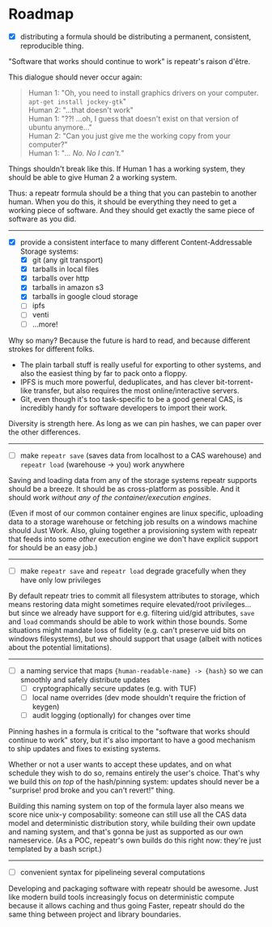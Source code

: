Roadmap
=======

- [x] distributing a formula should be distributing a permanent, consistent, reproducible thing.

"Software that works should continue to work" is repeatr's raison d'être.

This dialogue should never occur again:

> Human 1: "Oh, you need to install graphics drivers on your computer.  `apt-get install jockey-gtk`"  
> Human 2: "...that doesn't work"  
> Human 1: "??!  ...oh, I guess that doesn't exist on that version of ubuntu anymore..."  
> Human 2: "Can you just give me the working copy from your computer?"  
> Human 1: "*... No.  No I can't.*"  

Things shouldn't break like this.
If Human 1 has a working system, they should be able to give Human 2 a working system.

Thus: a repeatr formula should be a thing that you can pastebin to another human.
When you do this, it should be everything they need to get a working piece of software.
And they should get exactly the same piece of software as you did.

---

- [x] provide a consistent interface to many different Content-Addressable Storage systems:
  - [x] git (any git transport)
  - [x] tarballs in local files
  - [x] tarballs over http
  - [x] tarballs in amazon s3
  - [x] tarballs in google cloud storage
  - [ ] ipfs
  - [ ] venti
  - [ ] ...more!

Why so many?  Because the future is hard to read, and because different strokes for different folks.

- The plain tarball stuff is really useful for exporting to other systems, and also the easiest thing by far to pack onto a floppy.
- IPFS is much more powerful, deduplicates, and has clever bit-torrent-like transfer, but also requires the most online/interactive servers.
- Git, even though it's too task-specific to be a good general CAS, is incredibly handy for software developers to import their work.

Diversity is strength here.  As long as we can pin hashes, we can paper over the other differences.

---

- [ ] make `repeatr save` (saves data from localhost to a CAS warehouse) and `repeatr load` (warehouse -> you) work anywhere

Saving and loading data from any of the storage systems repeatr supports should be a breeze.
It should be as cross-platform as possible.
And it should work *without any of the container/execution engines*.

(Even if most of our common container engines are linux specific,
uploading data to a storage warehouse or fetching job results on a windows machine should Just Work.
Also, gluing together a provisioning system with repeatr that feeds into some *other* execution engine
we don't have explicit support for should be an easy job.)

---

- [ ] make `repeatr save` and `repeatr load` degrade gracefully when they have only low privileges

By default repeatr tries to commit all filesystem attributes to storage, which means restoring data
might sometimes require elevated/root privileges... but since we already have support for e.g. 
filtering uid/gid attributes, `save` and `load` commands should be able to work within those bounds.
Some situations might mandate loss of fidelity (e.g. can't preserve uid bits on windows filesystems),
but we should support that usage (albeit with notices about the potential limitations).

---

- [ ] a naming service that maps `{human-readable-name} -> {hash}` so we can smoothly and safely distribute updates
  - [ ] cryptographically secure updates (e.g. with TUF)
  - [ ] local name overrides (dev mode shouldn't require the friction of keygen)
  - [ ] audit logging (optionally) for changes over time

Pinning hashes in a formula is critical to the "software that works should continue to work" story,
but it's also important to have a good mechanism to ship updates and fixes to existing systems.

Whether or not a user wants to accept these updates, and on what schedule they wish to do so, remains entirely the user's choice.
That's why we build this *on top* of the hash/pinning system: updates should never be a "surprise!  prod broke and you can't revert!" thing.

Building this naming system on top of the formula layer also means we score nice unix-y composability:
someone can still use all the CAS data model and deterministic distribution story, while building their own update and naming system,
and that's gonna be just as supported as our own nameservice.
(As a POC, repeatr's own builds do this right now: they're just templated by a bash script.)

---

- [ ] convenient syntax for pipelineing several computations

Developing and packaging software with repeatr should be awesome.
Just like modern build tools increasingly focus on deterministic compute because it allows caching and thus going Faster,
repeatr should do the same thing between project and library boundaries.



